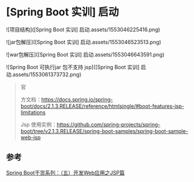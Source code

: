 # [Spring Boot 实训] 启动



![项目结构]([Spring Boot 实训] 启动.assets/1553046225416.png)



![jar包解压]([Spring Boot 实训] 启动.assets/1553046523513.png)





![war包解压]([Spring Boot 实训] 启动.assets/1553046643591.png)





![Spring Boot 可执行jar 包不支持 jsp]([Spring Boot 实训] 启动.assets/1553061373732.png)

> 官
>
> 方文档：https://docs.spring.io/spring-boot/docs/2.1.3.RELEASE/reference/htmlsingle/#boot-features-jsp-limitations
>
> Jsp 使用实例：https://github.com/spring-projects/spring-boot/tree/v2.1.3.RELEASE/spring-boot-samples/spring-boot-sample-web-jsp





## 参考

[Spring Boot干货系列：（五）开发Web应用之JSP篇](http://tengj.top/2017/03/13/springboot5/)